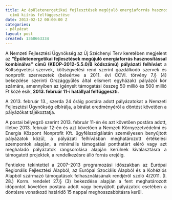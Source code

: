 ```yaml
---
title: Az épületenergetikai fejlesztések megújuló energiaforrás hasznosítással kombinálva
  című kiírás felfüggesztése
date: 2013-02-12 00:00:00 Z
categories:
- pályázat
layout: post
created: 1360663334
---
```


<p style="text-align: justify;">A Nemzeti Fejlesztési Ügynökség az Új Széchenyi Terv keretében megjelent az <strong>"Épületenergetikai fejlesztések megújuló energiaforrás hasznosítással kombinálva" című (KEOP-2012-5.5.0/B kódszámú) pályázati felhívást</strong> a Költségvetési szervek, költségvetési rend szerint gazdálkodó szervek és nonprofit szervezetek (beleértve a 2011. évi CCVI. törvény 7.§ (4) bekezdése szerinti Országgyűlés által elismert egyházak) pályázói kör számára, amennyiben az igényelt támogatási összeg 50 millió és 500 millió Ft közé esik,<strong> 2013. február 11-i hatállyal felfüggeszti.</strong></p><p style="text-align: justify;">A 2013. február 13., szerda 24 óráig postára adott pályázatokat a Nemzeti Fejlesztési Ügynökség elbírálja, a bírálat eredményéről a döntést követően a pályázókat tájékoztatja.&nbsp;</p><p style="text-align: justify;">A postai bélyegző szerint 2013. február 11-én és azt követően postára adott, illetve 2013. február 12-én és azt követően a Nemzeti Környezetvédelmi és Energia Központ Nonprofit Kft. ügyfélszolgálatán személyesen benyújtott pályázatok közül, a pályázati felhívásban meghatározott értékelési szempontok alapján, a minimális támogatási ponthatárt elérő vagy azt meghaladó pályázatok rangsorolása alapján kerülnek kiválasztásra a támogatott projektek, a rendelkezésre álló forrás erejéig.</p><p style="text-align: justify;">Fentiekre tekintettel a 2007–2013 programozási időszakban az Európai Regionális Fejlesztési Alapból, az Európai Szociális Alapból és a Kohéziós Alapból származó támogatások felhasználásának rendjéről szóló 4/2011. (I. 28.) Korm. rendelet 27.§ (3) bekezdése alapján a fent meghatározott időpontot követően postára adott vagy benyújtott pályázatok esetében a döntésre vonatkozó határidő 15 nappal meghosszabbításra kerül.</p>
